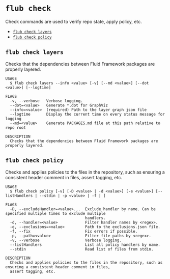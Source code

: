 `flub check`
============

Check commands are used to verify repo state, apply policy, etc.

* [`flub check layers`](#flub-check-layers)
* [`flub check policy`](#flub-check-policy)

## `flub check layers`

Checks that the dependencies between Fluid Framework packages are properly layered.

```
USAGE
  $ flub check layers --info <value> [-v] [--md <value>] [--dot <value>] [--logtime]

FLAGS
  -v, --verbose   Verbose logging.
  --dot=<value>   Generate *.dot for GraphViz
  --info=<value>  (required) Path to the layer graph json file
  --logtime       Display the current time on every status message for logging
  --md=<value>    Generate PACKAGES.md file at this path relative to repo root

DESCRIPTION
  Checks that the dependencies between Fluid Framework packages are properly layered.
```

## `flub check policy`

Checks and applies policies to the files in the repository, such as ensuring a consistent header comment in files, assert tagging, etc.

```
USAGE
  $ flub check policy [-v] [-D <value> | -d <value>] [-e <value>] [--listHandlers | --stdin | -p <value> | -f | ]

FLAGS
  -D, --excludeHandler=<value>...  Exclude handler by name. Can be specified multiple times to exclude multiple
                                   handlers.
  -d, --handler=<value>            Filter handler names by <regex>.
  -e, --exclusions=<value>         Path to the exclusions.json file.
  -f, --fix                        Fix errors if possible.
  -p, --path=<value>               Filter file paths by <regex>.
  -v, --verbose                    Verbose logging.
  --listHandlers                   List all policy handlers by name.
  --stdin                          Read list of files from stdin.

DESCRIPTION
  Checks and applies policies to the files in the repository, such as ensuring a consistent header comment in files,
  assert tagging, etc.
```
